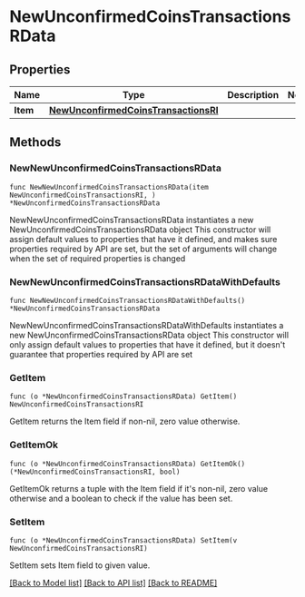# NewUnconfirmedCoinsTransactionsRData

## Properties

Name | Type | Description | Notes
------------ | ------------- | ------------- | -------------
**Item** | [**NewUnconfirmedCoinsTransactionsRI**](NewUnconfirmedCoinsTransactionsRI.md) |  | 

## Methods

### NewNewUnconfirmedCoinsTransactionsRData

`func NewNewUnconfirmedCoinsTransactionsRData(item NewUnconfirmedCoinsTransactionsRI, ) *NewUnconfirmedCoinsTransactionsRData`

NewNewUnconfirmedCoinsTransactionsRData instantiates a new NewUnconfirmedCoinsTransactionsRData object
This constructor will assign default values to properties that have it defined,
and makes sure properties required by API are set, but the set of arguments
will change when the set of required properties is changed

### NewNewUnconfirmedCoinsTransactionsRDataWithDefaults

`func NewNewUnconfirmedCoinsTransactionsRDataWithDefaults() *NewUnconfirmedCoinsTransactionsRData`

NewNewUnconfirmedCoinsTransactionsRDataWithDefaults instantiates a new NewUnconfirmedCoinsTransactionsRData object
This constructor will only assign default values to properties that have it defined,
but it doesn't guarantee that properties required by API are set

### GetItem

`func (o *NewUnconfirmedCoinsTransactionsRData) GetItem() NewUnconfirmedCoinsTransactionsRI`

GetItem returns the Item field if non-nil, zero value otherwise.

### GetItemOk

`func (o *NewUnconfirmedCoinsTransactionsRData) GetItemOk() (*NewUnconfirmedCoinsTransactionsRI, bool)`

GetItemOk returns a tuple with the Item field if it's non-nil, zero value otherwise
and a boolean to check if the value has been set.

### SetItem

`func (o *NewUnconfirmedCoinsTransactionsRData) SetItem(v NewUnconfirmedCoinsTransactionsRI)`

SetItem sets Item field to given value.



[[Back to Model list]](../README.md#documentation-for-models) [[Back to API list]](../README.md#documentation-for-api-endpoints) [[Back to README]](../README.md)


